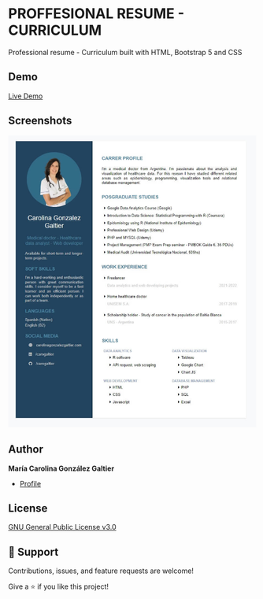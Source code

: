 # PROFFESIONAL RESUME - CURRICULUM
Professional resume - Curriculum built with HTML, Bootstrap 5 and CSS

## Demo
[Live Demo](https://carogaltier.github.io/resume/)

## Screenshots
![Carolina Gonzalez Galtier CV](/screenshots/carolina-gonzalez-galtier-CV.jpg "Carolina Gonzalez Galtier CV")

## Author

**María Carolina González Galtier**

- [Profile](https://github.com/carogaltier "María Carolina González Galtier")

## License
[GNU General Public License v3.0](https://choosealicense.com/licenses/gpl-3.0/)

## 🤝 Support

Contributions, issues, and feature requests are welcome!

Give a ⭐️ if you like this project!
